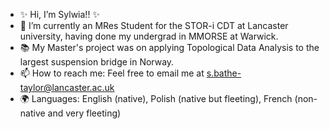 - ✨ Hi, I’m Sylwia!! ✨
- 🌱 I’m currently an MRes Student for the STOR-i CDT at Lancaster university, having done my undergrad in MMORSE at Warwick.
- 📚 My Master's project was on applying Topological Data Analysis to the largest suspension bridge in Norway.
- 📫 How to reach me: Feel free to email me at s.bathe-taylor@lancaster.ac.uk
- 🌍 Languages: English (native), Polish (native but fleeting), French (non-native and very fleeting)

<!---
sylwiabt13/sylwiabt13 is a ✨ special ✨ repository because its `README.md` (this file) appears on your GitHub profile.
You can click the Preview link to take a look at your changes.
--->
